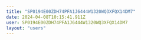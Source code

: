```yaml
---
title: "SP0194E00ZDH74PFA1J6444W1320WQ3XFQX14DM7"
date: 2024-04-08T10:15:41.911Z
user: SP0194E00ZDH74PFA1J6444W1320WQ3XFQX14DM7
layout: "users"
---
```

    
